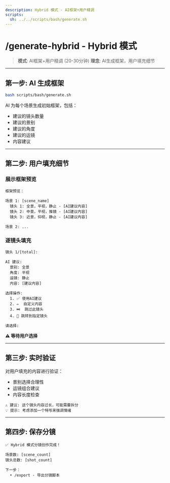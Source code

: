 ```yaml
---
description: Hybrid 模式 - AI框架+用户精调
scripts:
  sh: ../../scripts/bash/generate.sh
---
```


# /generate-hybrid - Hybrid 模式

> **模式**: AI框架+用户精调 (20-30分钟)
> **理念**: AI生成框架，用户填充细节

---

## 第一步: AI 生成框架

```bash
bash scripts/bash/generate.sh
```

AI 为每个场景生成初始框架，包括：
- 建议的镜头数量
- 建议的景别
- 建议的角度
- 建议的运镜
- 内容建议

---

## 第二步: 用户填充细节

### 展示框架预览

```
框架预览：

场景 1: [scene_name]
  镜头 1: 全景，平视，静止 - [AI建议内容]
  镜头 2: 中景，平视，推镜 - [AI建议内容]
  镜头 3: 近景，仰视，静止 - [AI建议内容]

场景 2: ...
```

### 逐镜头填充

```
镜头 1/[total]:

AI 建议:
  景别: 全景
  角度: 平视
  运镜: 静止
  内容: [建议内容]

选择操作:
  1. ✅ 使用AI建议
  2. ✏️  自定义内容
  3. ⏭️  跳过此镜头
  4. 🎯 跳转到指定镜头

请选择:
```

**⚠️ 等待用户选择**

---

## 第三步: 实时验证

对用户填充的内容进行验证：
- 景别选择合理性
- 运镜组合建议
- 内容长度检查

```
⚠️ 建议: 这个镜头内容过长，可能需要拆分
💡 提示: 考虑添加一个特写来强调情绪
```

---

## 第四步: 保存分镜

```
✅ Hybrid 模式分镜创作完成！

场景数: [scene_count]
镜头总数: [shot_count]

下一步：
  • /export - 导出分镜脚本
```


